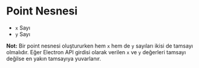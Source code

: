 # Point Nesnesi

* `x` Sayı
* `y` Sayı

**Not:** Bir point nesnesi oluştururken hem `x` hem de `y` sayıları ikisi de tamsayı olmalıdır. Eğer Electron API girdisi olarak verilen `x` ve `y` değerleri tamsayı değilse en yakın tamsayıya yuvarlanır.
